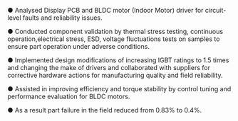 ●	Analysed Display PCB and BLDC motor (Indoor Motor) driver for circuit-level faults and reliability issues.

●	Conducted component validation by thermal stress testing, continuous operation,electrical stress, ESD, voltage fluctuations tests on samples to ensure part operation under adverse conditions.

●	Implemented design modifications of increasing IGBT ratings to 1.5 times and changing the make of drivers and collaborated with suppliers for corrective hardware actions for manufacturing quality and field reliability.

●	Assisted in improving efficiency and torque stability by control tuning and performance evaluation for BLDC motors. 

● As a result part failure in the field reduced from 0.83% to 0.4%.
